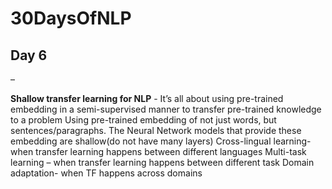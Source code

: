 # 30DaysOfNLP

<h2> Day 6 </h2> – 

<p><b>Shallow transfer learning for NLP</b> - It’s all about using pre-trained embedding in a semi-supervised manner to transfer pre-trained knowledge to a problem
Using pre-trained embedding of not just words, but sentences/paragraphs. The Neural Network models that provide these embedding are shallow(do not have many layers)
Cross-lingual learning- when transfer learning happens between different languages
Multi-task learning – when transfer learning happens between different task
Domain adaptation- when TF happens across domains </p>
